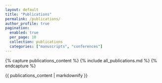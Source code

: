 ```yaml
---
layout: default
title: "Publications"
permalink: /publications/
author_profile: true
pagination: 
  enabled: true
  per_page: 10
  collection: publications
  categories: ["manuscripts", "conferences"]
---
```



<!-- <div class="filter-container">
    <input type="checkbox" id="selectAll"> <label for="selectAll">Select All</label>
    <input type="checkbox" id="journalFilter"> <label for="journalFilter">Journals</label>
    <input type="checkbox" id="conferenceFilter"> <label for="conferenceFilter">Conferences</label>
</div> -->

{% capture publications_content %}
{% include all_publications.md %}
{% endcapture %}

{{ publications_content | markdownify }}




